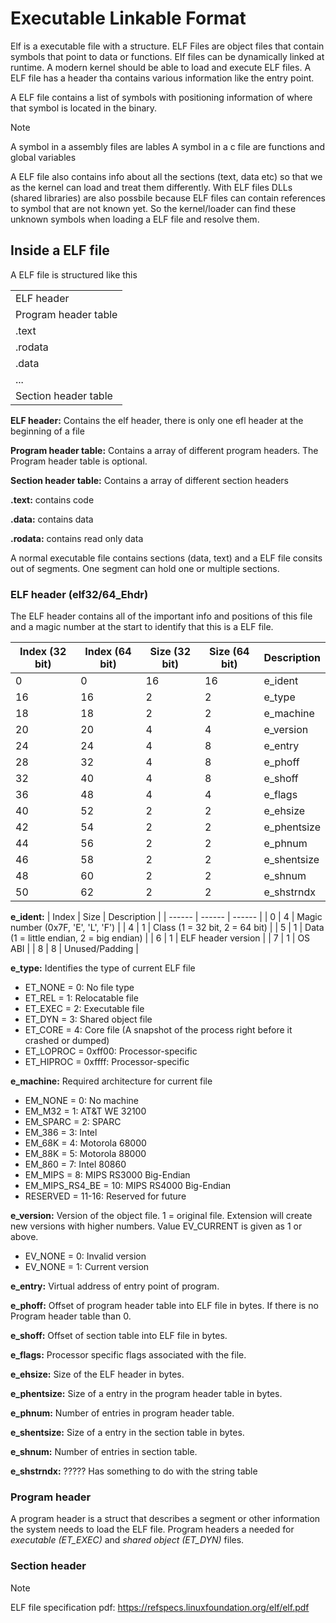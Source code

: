 # Executable Linkable Format
Elf is a executable file with a structure. ELF Files are object files that contain symbols that point to data or functions. 
Elf files can be dynamically linked at runtime. A modern kernel should be able to load and execute ELF files. A ELF file has a header tha contains various information like the entry point.


A ELF file contains a list of symbols with positioning information of where that symbol is located in the binary. 
>[!NOTE]
> A symbol in a assembly files are lables
> A symbol in a c file are functions and global variables


A ELF file also contains info about all the sections (text, data etc) so that we as the kernel can load and treat them differently.
With ELF files DLLs (shared libraries) are also possbile because ELF files can contain references to symbol that are not known yet. So the kernel/loader can find these unknown symbols when loading a ELF file and resolve them.

## Inside a ELF file
A ELF file is structured like this

| |
| ------ |
| ELF header |
| Program header table |
| .text |
| .rodata |
| .data |
| ... |
| Section header table |


**ELF header:** Contains the elf header, there is only one efl header at the beginning of a file


**Program header table:** Contains a array of different program headers. The Program header table is optional.


**Section header table:** Contains a array of different section headers


**.text:** contains code


**.data:** contains data


**.rodata:** contains read only data

A normal executable file contains sections (data, text) and a ELF file consits out of segments. One segment can hold one or multiple sections.

### ELF header (elf32/64_Ehdr)
The ELF header contains all of the important info and positions of this file and a magic number at the start to identify that this is a ELF file. 

| Index (32 bit) | Index (64 bit) | Size (32 bit) | Size (64 bit) | Description |
| ------ | ------ | ------ | ------ | ------ |
| 0 | 0 | 16 | 16 | e_ident |
| 16 | 16 | 2 | 2 | e_type |
| 18 | 18 | 2 | 2 | e_machine |
| 20 | 20 | 4 | 4 | e_version |
| 24 | 24 | 4 | 8 | e_entry |
| 28 | 32 | 4 | 8 | e_phoff |
| 32 | 40 | 4 | 8 | e_shoff |
| 36 | 48 | 4 | 4 | e_flags |
| 40 | 52 | 2 | 2 | e_ehsize |
| 42 | 54 | 2 | 2 | e_phentsize |
| 44 | 56 | 2 | 2 | e_phnum |
| 46 | 58 | 2 | 2 | e_shentsize |
| 48 | 60 | 2 | 2 | e_shnum |
| 50 | 62 | 2 | 2 | e_shstrndx |


**e_ident:**
| Index | Size | Description |
| ------ | ------ | ------ |
| 0 | 4 | Magic number (0x7F, 'E', 'L', 'F') |
| 4 | 1 | Class (1 = 32 bit, 2 = 64 bit) |
| 5 | 1 | Data (1 = little endian, 2 = big endian) |
| 6 | 1 | ELF header version |
| 7 | 1 | OS ABI |
| 8 | 8 | Unused/Padding |


**e_type:** Identifies the type of current ELF file
- ET_NONE = 0: No file type
- ET_REL = 1: Relocatable file
- ET_EXEC = 2: Executable file
- ET_DYN = 3: Shared object file
- ET_CORE = 4: Core file (A snapshot of the process right before it crashed or dumped)
- ET_LOPROC = 0xff00: Processor-specific
- ET_HIPROC = 0xffff: Processor-specific


**e_machine:** Required architecture for current file
- EM_NONE = 0: No machine
- EM_M32 = 1: AT&T WE 32100
- EM_SPARC = 2: SPARC
- EM_386 = 3: Intel
- EM_68K = 4: Motorola 68000
- EM_88K = 5: Motorola 88000
- EM_860 = 7: Intel 80860
- EM_MIPS = 8: MIPS RS3000 Big-Endian
- EM_MIPS_RS4_BE = 10: MIPS RS4000 Big-Endian
- RESERVED = 11-16: Reserved for future


**e_version:** Version of the object file. 1 = original file. Extension will create new versions with higher numbers. Value EV_CURRENT is given as 1 or above.
- EV_NONE = 0: Invalid version
- EV_NONE = 1: Current version


**e_entry:** Virtual address of entry point of program.


**e_phoff:** Offset of program header table into ELF file in bytes. If there is no Program header table than 0.


**e_shoff:** Offset of section table into ELF file in bytes.


**e_flags:** Processor specific flags associated with the file.


**e_ehsize:** Size of the ELF header in bytes.


**e_phentsize:** Size of a entry in the program header table in bytes.


**e_phnum:** Number of entries in program header table.


**e_shentsize:** Size of a entry in the section table in bytes.


**e_shnum:** Number of entries in section table.


**e_shstrndx:** ????? Has something to do with the string table 


### Program header
A program header is a struct that describes a segment or other information the system needs to load the ELF file. Program headers a needed for *executable (ET_EXEC)* and *shared object (ET_DYN)* files. 

### Section header

>[!NOTE]
>ELF file specification pdf:
>https://refspecs.linuxfoundation.org/elf/elf.pdf